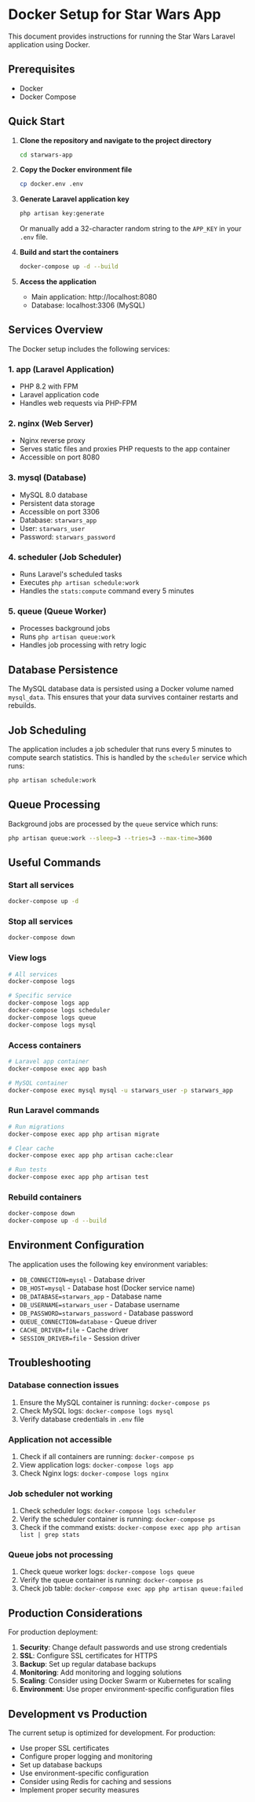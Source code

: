 # Docker Setup for Star Wars App

This document provides instructions for running the Star Wars Laravel application using Docker.

## Prerequisites

- Docker
- Docker Compose

## Quick Start

1. **Clone the repository and navigate to the project directory**
   ```bash
   cd starwars-app
   ```

2. **Copy the Docker environment file**
   ```bash
   cp docker.env .env
   ```

3. **Generate Laravel application key**
   ```bash
   php artisan key:generate
   ```
   Or manually add a 32-character random string to the `APP_KEY` in your `.env` file.

4. **Build and start the containers**
   ```bash
   docker-compose up -d --build
   ```

5. **Access the application**
   - Main application: http://localhost:8080
   - Database: localhost:3306 (MySQL)

## Services Overview

The Docker setup includes the following services:

### 1. **app** (Laravel Application)
- PHP 8.2 with FPM
- Laravel application code
- Handles web requests via PHP-FPM

### 2. **nginx** (Web Server)
- Nginx reverse proxy
- Serves static files and proxies PHP requests to the app container
- Accessible on port 8080

### 3. **mysql** (Database)
- MySQL 8.0 database
- Persistent data storage
- Accessible on port 3306
- Database: `starwars_app`
- User: `starwars_user`
- Password: `starwars_password`

### 4. **scheduler** (Job Scheduler)
- Runs Laravel's scheduled tasks
- Executes `php artisan schedule:work`
- Handles the `stats:compute` command every 5 minutes

### 5. **queue** (Queue Worker)
- Processes background jobs
- Runs `php artisan queue:work`
- Handles job processing with retry logic

## Database Persistence

The MySQL database data is persisted using a Docker volume named `mysql_data`. This ensures that your data survives container restarts and rebuilds.

## Job Scheduling

The application includes a job scheduler that runs every 5 minutes to compute search statistics. This is handled by the `scheduler` service which runs:

```bash
php artisan schedule:work
```

## Queue Processing

Background jobs are processed by the `queue` service which runs:

```bash
php artisan queue:work --sleep=3 --tries=3 --max-time=3600
```

## Useful Commands

### Start all services
```bash
docker-compose up -d
```

### Stop all services
```bash
docker-compose down
```

### View logs
```bash
# All services
docker-compose logs

# Specific service
docker-compose logs app
docker-compose logs scheduler
docker-compose logs queue
docker-compose logs mysql
```

### Access containers
```bash
# Laravel app container
docker-compose exec app bash

# MySQL container
docker-compose exec mysql mysql -u starwars_user -p starwars_app
```

### Run Laravel commands
```bash
# Run migrations
docker-compose exec app php artisan migrate

# Clear cache
docker-compose exec app php artisan cache:clear

# Run tests
docker-compose exec app php artisan test
```

### Rebuild containers
```bash
docker-compose down
docker-compose up -d --build
```

## Environment Configuration

The application uses the following key environment variables:

- `DB_CONNECTION=mysql` - Database driver
- `DB_HOST=mysql` - Database host (Docker service name)
- `DB_DATABASE=starwars_app` - Database name
- `DB_USERNAME=starwars_user` - Database username
- `DB_PASSWORD=starwars_password` - Database password
- `QUEUE_CONNECTION=database` - Queue driver
- `CACHE_DRIVER=file` - Cache driver
- `SESSION_DRIVER=file` - Session driver

## Troubleshooting

### Database connection issues
1. Ensure the MySQL container is running: `docker-compose ps`
2. Check MySQL logs: `docker-compose logs mysql`
3. Verify database credentials in `.env` file

### Application not accessible
1. Check if all containers are running: `docker-compose ps`
2. View application logs: `docker-compose logs app`
3. Check Nginx logs: `docker-compose logs nginx`

### Job scheduler not working
1. Check scheduler logs: `docker-compose logs scheduler`
2. Verify the scheduler container is running: `docker-compose ps`
3. Check if the command exists: `docker-compose exec app php artisan list | grep stats`

### Queue jobs not processing
1. Check queue worker logs: `docker-compose logs queue`
2. Verify the queue container is running: `docker-compose ps`
3. Check job table: `docker-compose exec app php artisan queue:failed`

## Production Considerations

For production deployment:

1. **Security**: Change default passwords and use strong credentials
2. **SSL**: Configure SSL certificates for HTTPS
3. **Backup**: Set up regular database backups
4. **Monitoring**: Add monitoring and logging solutions
5. **Scaling**: Consider using Docker Swarm or Kubernetes for scaling
6. **Environment**: Use proper environment-specific configuration files

## Development vs Production

The current setup is optimized for development. For production:

- Use proper SSL certificates
- Configure proper logging and monitoring
- Set up database backups
- Use environment-specific configuration
- Consider using Redis for caching and sessions
- Implement proper security measures
